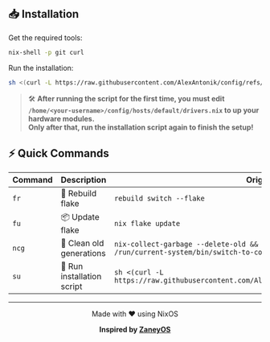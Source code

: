 ## 📥 Installation

Get the required tools:

```bash
nix-shell -p git curl
```

Run the installation:

```bash
sh <(curl -L https://raw.githubusercontent.com/AlexAntonik/config/refs/heads/master/install.sh)
```

> 🛠️ **After running the script for the first time, you must edit `/home/<your-username>/config/hosts/default/drivers.nix` to up your hardware modules.  
> Only after that, run the installation script again to finish the setup!**

## ⚡ Quick Commands

| Command | Description | Original Command |
|---------|-------------|------------------|
| `fr` | 🔄 Rebuild flake| `rebuild switch --flake` |
| `fu` | 📦 Update flake | `nix flake update` |
| `ncg` | 🧹 Clean old generations | `nix-collect-garbage --delete-old && sudo nix-collect-garbage -d && sudo /run/current-system/bin/switch-to-configuration boot` |
| `su` | 💾 Run installation script | `sh <(curl -L https://raw.githubusercontent.com/AlexAntonik/config/refs/heads/master/install.sh)` |

---

<div align="center">
Made with ❤️ using NixOS

**Inspired by [ZaneyOS](https://gitlab.com/Zaney/zaneyos)**
</div>


